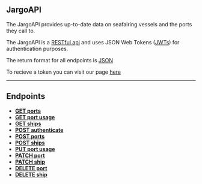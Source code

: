 ## JargoAPI

The JargoAPI provides up-to-date data on seafairing vessels and the ports they call to.

The JargoAPI is a [RESTful api](http://en.wikipedia.org/wiki/Representational_State_Transfer "RESTful") and uses JSON Web Tokens ([JWTs](https://jwt.io/introduction/)) for authentication purposes.  

The return format for all endpoints is [JSON](http://json.org/ "JSON")

To recieve a token you can visit our page [here](https://byob-jargo.herokuapp.com/)

***

## Endpoints

- [**GET ports**]()
- [**GET port usage**]()
- [**GET ships**]()
- [**POST authenticate**]()
- [**POST ports**]()
- [**POST ships**]()
- [**PUT port usage**]()
- [**PATCH port**]()
- [**PATCH ship**]()
- [**DELETE port**]()
- [**DELETE ship**]()
